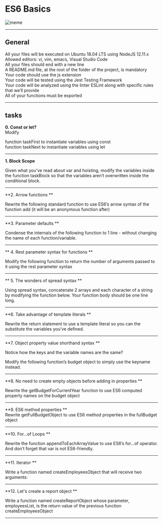 # ES6 Basics  

![meme](https://ml.globenewswire.com/Resource/Download/a08e6c28-55be-44c8-8461-03544f094b38?size=3)
_______________________________________  
## General  
All your files will be executed on Ubuntu 18.04 LTS using NodeJS 12.11.x  
Allowed editors: vi, vim, emacs, Visual Studio Code  
All your files should end with a new line  
A README.md file, at the root of the folder of the project, is mandatory  
Your code should use the js extension  
Your code will be tested using the Jest Testing Framework  
Your code will be analyzed using the linter ESLint along with specific rules that we’ll  provide  
All of your functions must be exported  
_______________________________________  
## tasks  

**0. Const or let?**  
Modify  
  
function taskFirst to instantiate variables using const  
function taskNext to instantiate variables using let  
________________________________________
**1. Block Scope**  

Given what you’ve read about var and hoisting, modify the variables inside the function taskBlock so that the variables aren’t overwritten inside the conditional block.  
_________________________________________  
**2. Arrow functions **  

Rewrite the following standard function to use ES6’s arrow syntax of the function add (it will be an anonymous function after)  
_________________________________________  
**3. Parameter defaults **  

Condense the internals of the following function to 1 line - without changing the name of each function/variable.  
_________________________________________  
** 4. Rest parameter syntax for functions **  

Modify the following function to return the number of arguments passed to it using the rest parameter syntax  
_________________________________________  
** 5. The wonders of spread syntax **  

Using spread syntax, concatenate 2 arrays and each character of a string by modifying the function below. Your function body should be one line long.  
_________________________________________  
**6. Take advantage of template literals **  

Rewrite the return statement to use a template literal so you can the substitute the variables you’ve defined.  
_________________________________________  
**7. Object property value shorthand syntax **  
  
Notice how the keys and the variable names are the same?  
  
Modify the following function’s budget object to simply use the keyname instead.  
__________________________________________  
**8. No need to create empty objects before adding in properties **  

Rewrite the getBudgetForCurrentYear function to use ES6 computed property names on the budget object  
__________________________________________  
**9. ES6 method properties **  
Rewrite getFullBudgetObject to use ES6 method properties in the fullBudget object  
__________________________________________  
**10. For...of Loops **  

Rewrite the function appendToEachArrayValue to use ES6’s for...of operator. And don’t forget that var is not ES6-friendly.  
__________________________________________  
**11. Iterator **  

Write a function named createEmployeesObject that will receive two arguments:  
__________________________________________  
**12. Let's create a report object **  

Write a function named createReportObject whose parameter, employeesList, is the return value of the previous function createEmployeesObject  
_________________________________________




  
